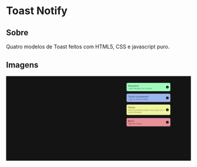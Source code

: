 # Toast Notify

## Sobre
Quatro modelos de Toast feitos com HTML5, CSS e javascript puro.

## Imagens
![toast](Toast.gif)